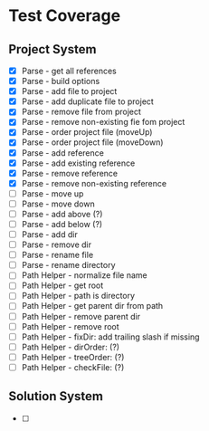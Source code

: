 # Test Coverage #

## Project System ##

* [x] Parse - get all references
* [x] Parse - build options
* [x] Parse - add file to project
* [x] Parse - add duplicate file to project
* [x] Parse - remove file from project
* [x] Parse - remove non-existing fie fom project
* [x] Parse - order project file (moveUp)
* [x] Parse - order project file (moveDown)
* [x] Parse - add reference
* [x] Parse - add existing reference
* [x] Parse - remove reference
* [x] Parse - remove non-existing reference
* [ ] Parse - move up
* [ ] Parse - move down
* [ ] Parse - add above (?)
* [ ] Parse - add below (?)
* [ ] Parse - add dir
* [ ] Parse - remove dir
* [ ] Parse - rename file
* [ ] Parse - rename directory
* [ ] Path Helper - normalize file name
* [ ] Path Helper - get root
* [ ] Path Helper - path is directory
* [ ] Path Helper - get parent dir from path
* [ ] Path Helper - remove parent dir
* [ ] Path Helper - remove root
* [ ] Path Helper - fixDir: add trailing slash if missing
* [ ] Path Helper - dirOrder: (?)
* [ ] Path Helper - treeOrder: (?)
* [ ] Path Helper - checkFile: (?)

## Solution System ##

* [ ] 
